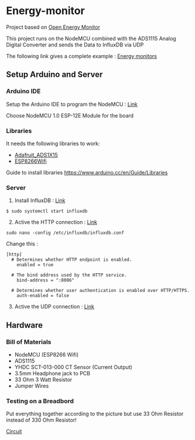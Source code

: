 # Energy-monitor

Project based on [Open Energy Monitor](https://openenergymonitor.org/)

This project runs on the NodeMCU combined with the ADS1115 Analog Digital Converter and sends the Data to InfluxDB via UDP

The following link gives a complete example : [Energy monitors](http://whatnicklife.blogspot.sg/2015/09/experimenting-with-energy-monitors.html)


## Setup Arduino and Server


### Arduino IDE
Setup the Arduino IDE to program the NodeMCU : [Link](https://www.marginallyclever.com/2017/02/setup-nodemcu-drivers-arduino-ide/)

Choose NodeMCU 1.0 ESP-12E Module for the board


### Libraries

It needs the following libraries to work:

 *	[Adafruit_ADS1X15](https://github.com/adafruit/Adafruit_ADS1X15)
 *	[ESP8266Wifi](https://github.com/esp8266/Arduino/tree/master/libraries/ESP8266WiFi)

Guide to install libraries https://www.arduino.cc/en/Guide/Libraries

### Server

1. Install InfluxDB : [Link](https://portal.influxdata.com/downloads)

```
$ sudo systemctl start influxdb
```

2. Active the HTTP connection : [Link](https://docs.gitlab.com/ee/administration/monitoring/performance/influxdb_configuration.html)

```
sudo nano -config /etc/influxdb/influxdb.conf
```

Change this :

```
[http]
  # Determines whether HTTP endpoint is enabled.
    enabled = true

  # The bind address used by the HTTP service.
    bind-address = ":8086"

  # Determines whether user authentication is enabled over HTTP/HTTPS.
    auth-enabled = false
```


3. Active the UDP connection : [Link](https://www.influxdata.com/blog/how-to-send-sensor-data-to-influxdb-from-an-arduino-uno/)


## Hardware


### Bill of Materials
*	NodeMCU (ESP8266 Wifi)
*	ADS1115
*	YHDC SCT-013-000 CT Sensor (Current Output)
*	3.5mm Headphone jack to PCB
*	33 Ohm 3 Watt Resistor
*	Jumper Wires

### Testing on a Breadbord

Put everything together according to the picture but use 33 Ohm Resistor instead of 330 Ohm Resistor!

[Circuit](https://github.com/coderbunker/energy-monitor/blob/master/circuit_design.jpg)
